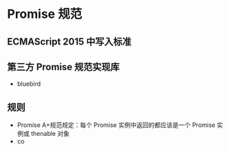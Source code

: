 # Promise 规范

## ECMAScript 2015 中写入标准

## 第三方 Promise 规范实现库

-   bluebird

## 规则

-   Promise A+规范规定：每个 Promise 实例中返回的都应该是一个 Promise 实例或 thenable 对象
-   co
